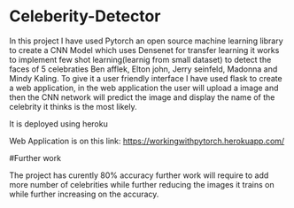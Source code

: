 # Celeberity-Detector
In this project I have used Pytorch an open source machine learning library to create a CNN Model which uses Densenet for transfer learning it works to implement few shot learning(learnig from small dataset) to detect the faces of 5 celebraties Ben afflek, Elton john, Jerry seinfeld, Madonna and Mindy Kaling. To give it a user friendly interface I have used flask to create a web application, in the web application the user will upload a image and then the CNN network will predict the image and display the name of the celebrity it thinks is the most likely.

It is deployed using heroku 

Web Application is on this link: https://workingwithpytorch.herokuapp.com/ 

#Further work

The project has curently 80% accuracy further work will require to add more number of celebrities while further reducing the images it trains on while further increasing on the accuracy.
